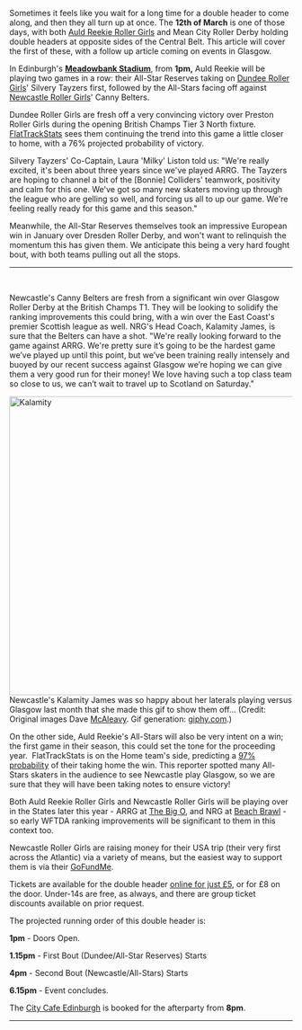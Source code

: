 <html><body><p>Sometimes it feels like you wait for a long time for a double header to come along, and then they all turn up at once. The <strong>12th of March</strong> is one of those days, with both <a href="http://arrg.co.uk/">Auld Reekie Roller Girls</a> and Mean City Roller Derby holding double headers at opposite sides of the Central Belt. This article will cover the first of these, with a follow up article coming on events in Glasgow.

In Edinburgh's <strong><a href="https://goo.gl/maps/Cs9b7YiJF4m">Meadowbank Stadium</a></strong>, from <strong>1pm,</strong> Auld Reekie will be playing two games in a row: their All-Star Reserves taking on <a href="https://www.facebook.com/dundeerollergirls/">Dundee Roller Girls</a>' Silvery Tayzers first, followed by the All-Stars facing off against <a href="http://www.newcastlerollergirls.org.uk/">Newcastle Roller Girls</a>' Canny Belters.

Dundee Roller Girls are fresh off a very convincing victory over Preston Roller Girls during the opening British Champs Tier 3 North fixture. <a href="http://flattrackstats.com/predictortool/q/7728/7776">FlatTrackStats</a> sees them continuing the trend into this game a little closer to home, with a 76% projected probability of victory.

Silvery Tayzers' Co-Captain, Laura 'Milky' Liston told us: "We're really excited, it's been about three years since we've played ARRG. The Tayzers are hoping to channel a bit of the [Bonnie] Colliders' teamwork, positivity and calm for this one. We've got so many new skaters moving up through the league who are gelling so well, and forcing us all to up our game. We're feeling really ready for this game and this season."

Meanwhile, the All-Star Reserves themselves took an impressive European win in January over Dresden Roller Derby, and won't want to relinquish the momentum this has given them. We anticipate this being a very hard fought bout, with both teams pulling out all the stops.

</p><hr>

 

Newcastle's Canny Belters are fresh from a significant win over Glasgow Roller Derby at the British Champs T1. They will be looking to solidify the ranking improvements this could bring, with a win over the East Coast's premier Scottish league as well.
NRG's Head Coach, Kalamity James, is sure that the Belters can have a shot. "We're really looking forward to the game against ARRG. We're pretty sure it’s going to be the hardest game we’ve played up until this point, but we’ve been training really intensely and buoyed by our recent success against Glasgow we’re hoping we can give them a very good run for their money! We love having such a top class team so close to us, we can’t wait to travel up to Scotland on Saturday."

<img class="alignnone size-full wp-image-6220" src="/2016/03/kalamity.gif" alt="Kalamity" width="800" height="532"> Newcastle's Kalamity James was so happy about her laterals playing versus Glasgow last month that she made this gif to show them off... (Credit: Original images Dave <a href="https://boutday.com">McAleavy</a>. Gif generation: <a href="http://giphy.com">giphy.com</a>.)

On the other side, Auld Reekie's All-Stars will also be very intent on a win; the first game in their season, this could set the tone for the proceeding year.  FlatTrackStats is on the Home team's side, predicting a <a href="http://flattrackstats.com/bouts/75175/rankings">97% probability</a> of their taking home the win. This reporter spotted many All-Stars skaters in the audience to see Newcastle play Glasgow, so we are sure that they will have been taking notes to ensure victory!

Both Auld Reekie Roller Girls and Newcastle Roller Girls will be playing over in the States later this year - ARRG at <a href="http://ecrg.com/bigo/">The Big O</a>, and NRG at <a href="http://www.beachbrawlrollerderby.com/">Beach Brawl</a> - so early WFTDA ranking improvements will be significant to them in this context too.

Newcastle Roller Girls are raising money for their USA trip (their very first across the Atlantic) via a variety of means, but the easiest way to support them is via their <a href="https://www.gofundme.com/nrgtobeachbrawl">GoFundMe</a>.

Tickets are available for the double header <a href="http://www.brownpapertickets.com/event/2492972">online for just £5</a>, or for £8 on the door. Under-14s are free, as always, and there are group ticket discounts available on prior request.

The projected running order of this double header is:

<strong>1pm</strong> - Doors Open.

<strong>1.15pm</strong> - First Bout (Dundee/All-Star Reserves) Starts

<strong>4pm</strong> - Second Bout (Newcastle/All-Stars) Starts

<strong>6.15pm</strong> - Event concludes.

The <a href="http://citycafeedinburgh.co.uk/">City Cafe Edinburgh</a> is booked for the afterparty from <strong>8pm</strong>.

<hr>

 

 </body></html>
